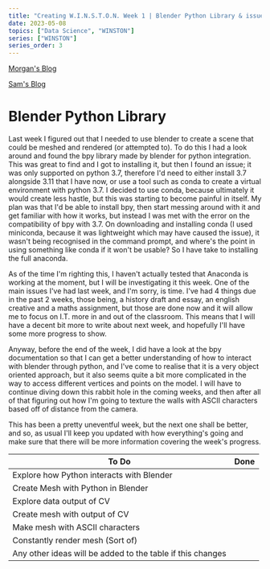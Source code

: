 ```yaml
---
title: "Creating W.I.N.S.T.O.N. Week 1 | Blender Python Library & issues with Conda"
date: 2023-05-08
topics: ["Data Science", "WINSTON"]
series: ["WINSTON"]
series_order: 3
---
```


[Morgan's Blog](https://Morgan-Potter.github.io)

[Sam's Blog](https://samsidebotham.com)

# Blender Python Library
Last week I figured out that I needed to use blender to create a scene that could be meshed and rendered (or attempted to). To do this I had a look around and found the bpy library made by blender for python integration. This was great to find and I got to installing it, but then I found an issue; it was only supported on python 3.7, therefore I'd need to either install 3.7 alongside 3.11 that I have now, or use a tool such as conda to create a virtual environment with python 3.7. I decided to use conda, because ultimately it would create less hastle, but this was starting to become painful in itself. My plan was that I'd be able to install bpy, then start messing around with it and get familiar with how it works, but instead I was met with the error on the compatibility of bpy with 3.7. On downloading and installing conda (I used miniconda, because it was lightweight which may have caused the issue), it wasn't being recognised in the command prompt, and where's the point in using something like conda if it won't be usable? So I have take to installing the full anaconda.

As of the time I'm righting this, I haven't actually tested that Anaconda is working at the moment, but I will be investigating it this week. One of the main issues I've had last week, and I'm sorry, is time. I've had 4 things due in the past 2 weeks, those being, a history draft and essay, an english creative and a maths assignment, but those are done now and it will allow me to focus on I.T. more in and out of the classroom. This means that I will have a decent bit more to write about next week, and hopefully I'll have some more progress to show.

Anyway, before the end of the week, I did have a look at the bpy documentation so that I can get a better understanding of how to interact with blender through python, and I've come to realise that it is a very object oriented approach, but it also seems quite a bit more complicated in the way to access different vertices and points on the model. I will have to continue diving down this rabbit hole in the coming weeks, and then after all of that figuring out how I'm going to texture the walls with ASCII characters based off of distance from the camera.

This has been a pretty uneventful week, but the next one shall be better, and so, as usual I'll keep you updated with how everything's going and make sure that there will be more information covering the week's progress.

|To Do|Done|
|-|-|
|Explore how Python interacts with Blender| |
|Create Mesh with Python in Blender| |
|Explore data output of CV||
|Create mesh with output of CV||
|Make mesh with ASCII characters||
|Constantly render mesh (Sort of)||
|Any other ideas will be added to the table if this changes||